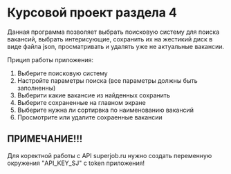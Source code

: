 # Курсовой проект раздела 4

Данная программа позволяет выбрать поисковую систему
для поиска вакансий, выбрать интерисующие, сохранить 
их на жестикий диск в виде файла json, просматривать
и удалять уже не актуальные вакансии. 

Прицип работы приложения:

1. Выберите поисковую систему
2. Настройте параметры поиска (все параметры должны быть заполненны)
3. Выберити какие вакансие из найденных сохранить
4. Выберите сохраненные на главном экране
5. Выберите нужна ли сортирвка по наименованию вакансий
6. Просмотрите или удалите сохраенные вакансии

## ПРИМЕЧАНИЕ!!!
Для коректной работы с API superjob.ru нужно создать
переменную окружения "API_KEY_SJ" с token приложения! 